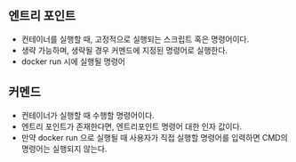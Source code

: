 ## 엔트리 포인트
- 컨테이너를 실행할 때, 고정적으로 실행되는 스크립트 혹은 명령어이다.
- 생략 가능하며, 생략될 경우 커멘드에 지정된 명령어로 실행한다.
- docker run 시에 실행될 명령어

## 커멘드
- 컨테이너가 실행할 때 수행할 명령어이다.
- 엔트리 포인트가 존재한다면, 엔트리포인트 명령어 대한 인자 값이다.
- 만약 docker run 으로 실행될 때 사용자가 직접 실행할 명령어를 입력하면 CMD의 명령어는 실행되지 않는다.
